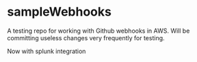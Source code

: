 # sampleWebhooks
A testing repo for working with Github webhooks in AWS.
Will be committing useless changes very frequently for testing.

Now with splunk integration
